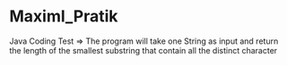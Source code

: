 # Maximl_Pratik
Java Coding Test
=> The program will take one String as input and return the length of the smallest substring that contain all the distinct character
